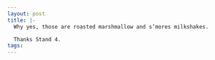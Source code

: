 ```yaml
---
layout: post
title: |-
  Why yes, those are roasted marshmallow and s’mores milkshakes.

  Thanks Stand 4.
tags: 
---
```

